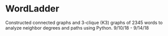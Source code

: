 # WordLadder
Constructed connected graphs and 3-clique (K3) graphs of 2345 words to analyze neighbor degrees and paths using Python. 9/10/18 - 9/14/18
